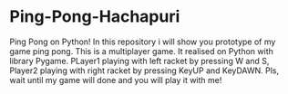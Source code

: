 # Ping-Pong-Hachapuri
Ping Pong on Python!
In this repository i will show you prototype of my game ping pong. This is a multiplayer game.
It realised on Python with library Pygame.
PLayer1 playing with left racket by pressing W and S, Player2 playing with right racket by pressing KeyUP and KeyDAWN.
Pls, wait until my game will done and you will play it with me!

